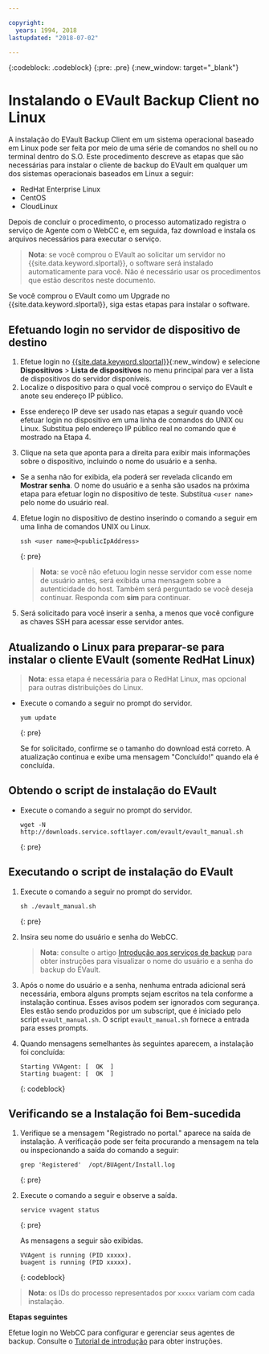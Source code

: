 ```yaml
---

copyright:
  years: 1994, 2018
lastupdated: "2018-07-02"

---
```

{:codeblock: .codeblock}
{:pre: .pre}
{:new_window: target="_blank"}

# Instalando o EVault Backup Client no Linux 

A instalação do EVault Backup Client em um sistema operacional baseado em Linux pode ser feita por meio de uma série de comandos no shell ou no terminal dentro do S.O. Este procedimento descreve as etapas que são necessárias para instalar o cliente de backup do EVault em qualquer um dos sistemas operacionais baseados em Linux a seguir:

- RedHat Enterprise Linux
- CentOS
- CloudLinux

Depois de concluir o procedimento, o processo automatizado registra o serviço de Agente com o WebCC e, em seguida, faz download e instala os arquivos necessários para executar o serviço.

>**Nota**: se você comprou o EVault ao solicitar um servidor no {{site.data.keyword.slportal}}, o software será instalado automaticamente para você. Não é necessário usar os procedimentos que estão descritos neste documento.

Se você comprou o EVault como um Upgrade no {{site.data.keyword.slportal}}, siga estas etapas para
instalar o software.

## Efetuando login no servidor de dispositivo de destino

1. Efetue login no [{{site.data.keyword.slportal}}](https://control.softlayer.com/){:new_window} e selecione **Dispositivos** > **Lista de dispositivos** no menu principal para ver a lista de dispositivos do servidor disponíveis.
2. Localize o dispositivo para o qual você comprou o serviço do EVault e anote seu endereço IP público. 
  - Esse endereço IP deve ser usado nas etapas a seguir quando você efetuar login no dispositivo em uma linha de comandos do UNIX ou Linux. Substitua
<publicIpAddress> pelo endereço IP público real no comando que é mostrado na Etapa 4. 
3. Clique na seta que aponta para a direita para exibir mais informações sobre o dispositivo, incluindo o nome do usuário e a senha. 
  - Se a senha não for exibida, ela poderá ser revelada clicando em **Mostrar senha**. O nome do usuário e a senha são usados na próxima etapa para efetuar login no dispositivo de teste. Substitua `<user name>` pelo nome do usuário real.
4. Efetue login no dispositivo de destino inserindo o comando a seguir em uma linha de comandos UNIX ou Linux.
   ```
   ssh <user name>@<publicIpAddress>
   ```
   {: pre}
   
   >**Nota**: se você não efetuou login nesse servidor com esse nome de usuário antes, será exibida uma mensagem sobre a autenticidade do host. Também será perguntado se você deseja continuar. Responda com **sim** para continuar.
5. Será solicitado para você inserir a senha, a menos que você configure as chaves SSH para acessar esse servidor antes.

## Atualizando o Linux para preparar-se para instalar o cliente EVault (somente RedHat Linux)
>**Nota**: essa etapa é necessária para o RedHat Linux, mas opcional para outras distribuições do Linux.

- Execute o comando a seguir no prompt do servidor.
  ```
  yum update
  ```
  {: pre}
   
  Se for solicitado, confirme se o tamanho do download está correto. A atualização continua e exibe uma mensagem "Concluído!" quando ela é concluída.

## Obtendo o script de instalação do EVault

- Execute o comando a seguir no prompt do servidor.
  ```
  wget -N http://downloads.service.softlayer.com/evault/evault_manual.sh
  ```
  {: pre}
   
## Executando o script de instalação do EVault

1. Execute o comando a seguir no prompt do servidor.
   ```
   sh ./evault_manual.sh
   ```
   {: pre}

2. Insira seu nome do usuário e senha do WebCC.     
   >**Nota**: consulte o artigo [Introdução aos serviços de backup](/docs/infrastructure/Backup/index.html) para obter instruções para visualizar o nome do usuário e a senha do backup do EVault.
3. Após o nome do usuário e a senha, nenhuma entrada adicional será necessária, embora alguns prompts sejam escritos na tela conforme a instalação continua. Esses avisos podem ser ignorados com segurança. Eles estão sendo produzidos por um subscript, que é iniciado pelo script `evault_manual.sh`. O
script `evault_manual.sh` fornece a entrada para esses prompts.
4. Quando mensagens semelhantes às seguintes aparecem, a instalação foi concluída:
   ```
   Starting VVAgent: [  OK  ]
   Starting buagent: [  OK  ]
   ```
   {: codeblock}
   
## Verificando se a Instalação foi Bem-sucedida

1. Verifique se a mensagem "Registrado no portal." aparece na saída de instalação. A verificação pode ser feita procurando a mensagem na tela ou inspecionando a saída do comando a seguir:
   ```
   grep 'Registered'  /opt/BUAgent/Install.log
   ```
   {: pre}

2. Execute o comando a seguir e observe a saída.
   ```
   service vvagent status
   ```
   {: pre}
   
   As mensagens a seguir são exibidas.
   ```
   VVAgent is running (PID xxxxx).
   buagent is running (PID xxxxx).
   ```
   {: codeblock}
   
  >**Nota**: os IDs do processo representados por `xxxxx` variam com cada instalação. 
  
**Etapas seguintes**

Efetue login no WebCC para configurar e gerenciar seus agentes de backup. Consulte o [Tutorial de introdução](index.html#configuring-evault-agent-in-webcc) para obter instruções.
